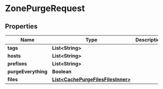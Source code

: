 

# ZonePurgeRequest


## Properties

| Name | Type | Description | Notes |
|------------ | ------------- | ------------- | -------------|
|**tags** | **List&lt;String&gt;** |  |  [optional] |
|**hosts** | **List&lt;String&gt;** |  |  [optional] |
|**prefixes** | **List&lt;String&gt;** |  |  [optional] |
|**purgeEverything** | **Boolean** |  |  [optional] |
|**files** | [**List&lt;CachePurgeFilesFilesInner&gt;**](CachePurgeFilesFilesInner.md) |  |  [optional] |



